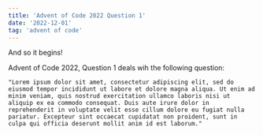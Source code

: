 ```yaml
---
title: 'Advent of Code 2022 Question 1'
date: '2022-12-01'
tag: 'advent of code'
---
```


And so it begins! 

Advent of Code 2022, Question 1 deals wih the following question:

```
"Lorem ipsum dolor sit amet, consectetur adipiscing elit, sed do eiusmod tempor incididunt ut labore et dolore magna aliqua. Ut enim ad minim veniam, quis nostrud exercitation ullamco laboris nisi ut aliquip ex ea commodo consequat. Duis aute irure dolor in reprehenderit in voluptate velit esse cillum dolore eu fugiat nulla pariatur. Excepteur sint occaecat cupidatat non proident, sunt in culpa qui officia deserunt mollit anim id est laborum."
```